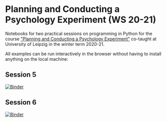# Planning and Conducting a Psychology Experiment (WS 20-21)

Notebooks for two practical sessions on programming in Python for the course ["Planning and Conducting a Psychology Experiment"](https://tinyurl.com/exp2021) co-taught at University of Leipzig in the winter term 2020-21.

All examples can be run interactively in the browser without having to install anything on the local machine:

## Session 5 

[![Binder](https://mybinder.org/badge_logo.svg)](https://mybinder.org/v2/gh/trettenbrein/planning_and_conducting_a_psychology_experiment_WS_20-21/8e4d7a4d87577c75e629e3c0738ab9bc151cf3de?filepath=Introduction%20to%20Programming%20in%20Python%20(I).ipynb)

## Session 6

[![Binder](https://mybinder.org/badge_logo.svg)](https://mybinder.org/v2/gh/trettenbrein/planning_and_conducting_a_psychology_experiment_WS_20-21/HEAD?filepath=blob%2Fmain%2FIntroduction%2520to%2520Programming%2520in%2520Python%2520(II).ipynb)
